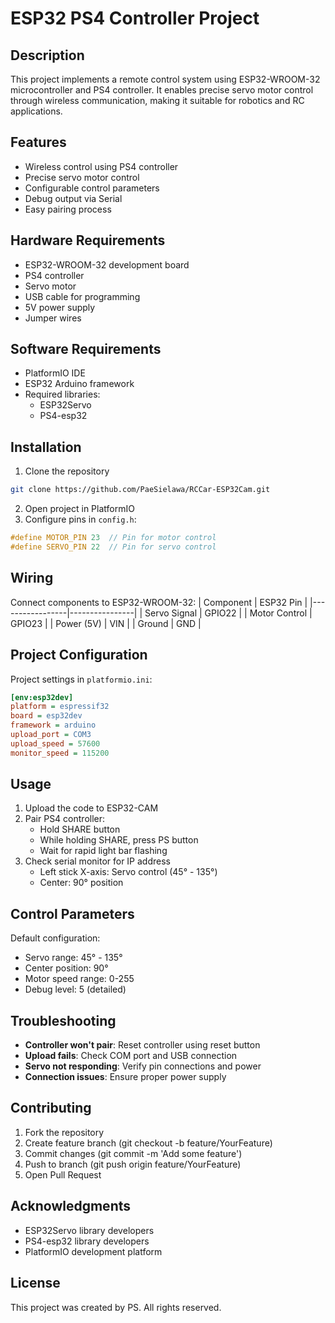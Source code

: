 # ESP32 PS4 Controller Project

## Description
This project implements a remote control system using ESP32-WROOM-32 microcontroller and PS4 controller. It enables precise servo motor control through wireless communication, making it suitable for robotics and RC applications.

## Features
- Wireless control using PS4 controller
- Precise servo motor control
- Configurable control parameters
- Debug output via Serial
- Easy pairing process

## Hardware Requirements
- ESP32-WROOM-32 development board
- PS4 controller
- Servo motor
- USB cable for programming
- 5V power supply
- Jumper wires

## Software Requirements
- PlatformIO IDE
- ESP32 Arduino framework
- Required libraries:
  - ESP32Servo
  - PS4-esp32

## Installation
1. Clone the repository
```bash
git clone https://github.com/PaeSielawa/RCCar-ESP32Cam.git
```
2. Open project in PlatformIO
3. Configure pins in `config.h`:
```cpp
#define MOTOR_PIN 23  // Pin for motor control
#define SERVO_PIN 22  // Pin for servo control
```

## Wiring
Connect components to ESP32-WROOM-32:
|   Component     |   ESP32 Pin    |
|-----------------|----------------|
| Servo Signal    | GPIO22         |
| Motor Control   | GPIO23         |
| Power (5V)      | VIN            |
| Ground          | GND            |

## Project Configuration
Project settings in `platformio.ini`:
```ini
[env:esp32dev]
platform = espressif32
board = esp32dev
framework = arduino
upload_port = COM3
upload_speed = 57600
monitor_speed = 115200
```

## Usage
1. Upload the code to ESP32-CAM
2. Pair PS4 controller:
    - Hold SHARE button
    - While holding SHARE, press PS button
    - Wait for rapid light bar flashing
3. Check serial monitor for IP address
    - Left stick X-axis: Servo control (45° - 135°)
    - Center: 90° position

## Control Parameters
Default configuration:
- Servo range: 45° - 135°
- Center position: 90°
- Motor speed range: 0-255
- Debug level: 5 (detailed)

## Troubleshooting
- **Controller won't pair**: Reset controller using reset button
- **Upload fails**: Check COM port and USB connection
- **Servo not responding**: Verify pin connections and power
- **Connection issues**: Ensure proper power supply

## Contributing
1. Fork the repository
2. Create feature branch (git checkout -b feature/YourFeature)
3. Commit changes (git commit -m 'Add some feature')
4. Push to branch (git push origin feature/YourFeature)
5. Open Pull Request

## Acknowledgments
- ESP32Servo library developers
- PS4-esp32 library developers
- PlatformIO development platform
  
## License
This project was created by PS. All rights reserved.
